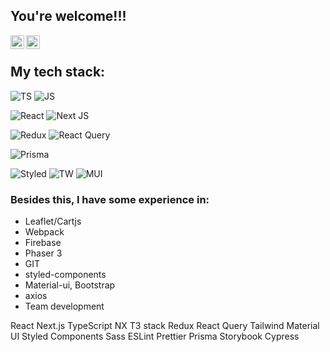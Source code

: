## You're welcome!!!

<a href="https://t.me/DanSit13">
  <img align="left" alt="Daniil's Telegram" width="22px" src="https://user-images.githubusercontent.com/49933115/139837223-bf23d3a9-4638-4e17-994a-ac8678d5f517.png" />
</a>
<a href="https://www.linkedin.com/in/daniil-sitnikov/">
  <img align="left" alt="Daniil's LinkedIN" width="22px" src="https://raw.githubusercontent.com/peterthehan/peterthehan/master/assets/linkedin.svg" />
</a>

<br />

## My tech stack:
![TS](https://img.shields.io/badge/TypeScript-007ACC?style=for-the-badge&logo=typescript&logoColor=white)
![JS](https://img.shields.io/badge/JavaScript-F7DF1E?style=for-the-badge&logo=javascript&logoColor=black)

![React](https://img.shields.io/badge/React-20232A?style=for-the-badge&logo=react&logoColor=61DAFB)
![Next JS](https://img.shields.io/badge/Next-black?style=for-the-badge&logo=next.js&logoColor=white)

![Redux](https://img.shields.io/badge/Redux-593D88?style=for-the-badge&logo=redux&logoColor=white)
![React Query](https://img.shields.io/badge/-React%20Query-FF4154?style=for-the-badge&logo=react%20query&logoColor=white)

![Prisma](https://img.shields.io/badge/Prisma-333333?style=for-the-badge&logo=prisma&logoColor=white)

![Styled](https://img.shields.io/badge/styled--components-DB7093?style=for-the-badge&logo=styled-components&logoColor=white)
![TW](https://img.shields.io/badge/Tailwind_CSS-38B2AC?style=for-the-badge&logo=tailwind-css&logoColor=white)
![MUI](https://img.shields.io/badge/material%20ui-%230081cb.svg?logo=material-ui&logoColor=white&style=for-the-badge)

### Besides this, I have some experience in:
* Leaflet/Cartjs
* Webpack
* Firebase
* Phaser 3 
* GIT
* styled-components
* Material-ui, Bootstrap
* axios
* Team development


React
Next.js
TypeScript
NX
T3 stack
Redux
React Query
Tailwind
Material UI
Styled Components
Sass
ESLint
Prettier
Prisma
Storybook
Cypress
